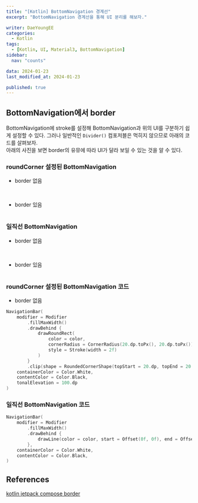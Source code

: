 ```yaml
---
title: "[Kotlin] BottomNavigation 경계선"
excerpt: "BottomNavigation 경계선을 통해 UI 분리를 해보자."

writer: DaeYoungEE
categories:
  - Kotlin
tags:
  - [Kotlin, UI, Material3, BottomNavigation]
sidebar:
  nav: "counts"

data: 2024-01-23
last_modified_at: 2024-01-23

published: true
---
```


## BottomNavigation에서 border

BottomNavigation에 stroke를 설정해 BottomNavigation과 위의 UI를 구분하기 쉽게 설정할 수 있다. 그러나 일반적인 `Divider()` 컴포저블은 먹히지 않으므로 아래의 코드를 살펴보자.  
아래의 사진을 보면 border의 유뮤에 따라 UI가 달라 보일 수 있는 것을 알 수 있다.

### roundCorner 설정된 BottomNavigation

- border 없음
    <div align="center">
    <img alt="" src="https://github.com/DaeYoungee/Compose_study/assets/121485300/6ac31d0b-1a63-4548-8cb0-d1806005603a">   
    </div>
    <br>

- border 있음
     <div align="center">
    <img alt="" src="https://github.com/DaeYoungee/Compose_study/assets/121485300/4b1d377e-5ef9-4763-95ed-954879f00ab4">   
    </div>

### 일직선 BottomNavigation

- border 없음
    <div align="center">
    <img alt="" src="https://github.com/DaeYoungee/Compose_study/assets/121485300/6ac31d0b-1a63-4548-8cb0-d1806005603a">   
    </div>
    <br>

- border 있음
     <div align="center">
    <img alt="" src="https://github.com/DaeYoungee/Compose_study/assets/121485300/969ce6fe-6014-4672-9e58-ceb4c8439183">   
    </div>

### roundCorner 설정된 BottomNavigation 코드

- border 없음

```kotlin
NavigationBar(
    modifier = Modifier
        .fillMaxWidth()
        .drawBehind {
            drawRoundRect(
                color = color,
                cornerRadius = CornerRadius(20.dp.toPx(), 20.dp.toPx()),
                style = Stroke(width = 2f)
            )
        }
        .clip(shape = RoundedCornerShape(topStart = 20.dp, topEnd = 20.dp)),
    containerColor = Color.White,
    contentColor = Color.Black,
    tonalElevation = 100.dp
)
```

### 일직선 BottomNavigation 코드

```kotlin
NavigationBar(
    modifier = Modifier
        .fillMaxWidth()
        .drawBehind {
            drawLine(color = color, start = Offset(0f, 0f), end = Offset(size.width, 0f), strokeWidth = 1.dp.toPx())
        },
    containerColor = Color.White,
    contentColor = Color.Black,
)
```

## References

[kotlin jetpack compose border](https://medium.com/@banmarkovic/jetpack-compose-bottom-border-8f1662c2aa84)
